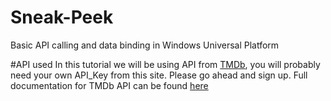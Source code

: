 # Sneak-Peek
Basic API calling and data binding in Windows Universal Platform


#API used
In this tutorial we will be using API from [TMDb](https://www.themoviedb.org/?language=en), you will probably need your own API_Key from this site. Please go ahead and sign up.
Full documentation for TMDb API can be found [here](http://docs.themoviedb.apiary.io/)

